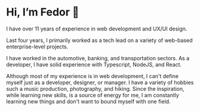 # Hi, I’m Fedor 👋
I have over 11 years of experience in web development and UX/UI design.

Last four years, I primarily worked as a tech lead on a variety of web-based enterprise-level projects.

I have worked in the automotive, banking, and transportation sectors.
As a developer, I have solid experience with Typescript, NodeJS, and React.

Although most of my experience is in web development, I can't define myself just as a developer, designer, or manager. 
I have a variety of hobbies such a music production, photography, and hiking. 
Since the inspiration, while learning new skills, is a source of energy for me, 
I am constantly learning new things and don't want to bound myself with one field.